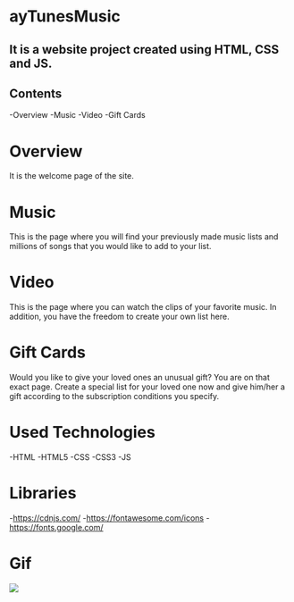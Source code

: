 <h1> ayTunesMusic </h1>

<h2>It is a website project created using HTML, CSS and JS.</h2>

<h2> Contents </h2>

-Overview
-Music
-Video
-Gift Cards

<h1>Overview</h1>

It is the welcome page of the site.

<h1>Music</h1>

This is the page where you will find your previously made music lists and millions of songs that you would like to add to your list.

<h1>Video</h1>

This is the page where you can watch the clips of your favorite music.
In addition, you have the freedom to create your own list here.

<h1>Gift Cards</h1>

Would you like to give your loved ones an unusual gift?
You are on that exact page.
Create a special list for your loved one now and give him/her a gift according to the subscription conditions you specify.

<h1>Used Technologies</h1>

-HTML
-HTML5
-CSS
-CSS3
-JS

<h1>Libraries</h1>

-https://cdnjs.com/
-https://fontawesome.com/icons
-https://fonts.google.com/

<h1>Gif</h1>

<img src="/img/aytunes.gif"/>
